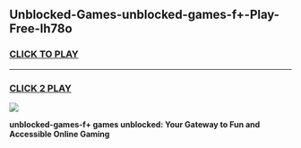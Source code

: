 
## Unblocked-Games-unblocked-games-f+-Play-Free-lh78o
<h3>
<a href="https://premium76.site?title=unblocked-games-f+&ref=21A">CLICK TO PLAY</a></h3>
<hr>

<h3>
<a href="https://premium76.site?title=unblocked-games-f+&ref=21A">CLICK 2 PLAY</a>
  
</h3>

<a href="https://premium76.site?title=unblocked-games-f+&ref=21A"><img src="https://clearcache.store/games.png"></a>


**unblocked-games-f+ games unblocked: Your Gateway to Fun and Accessible Online Gaming**
